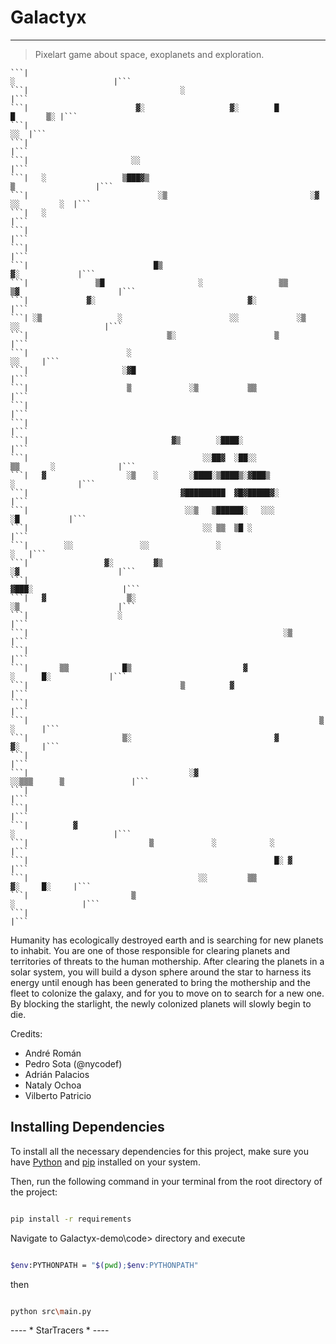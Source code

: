 # Galactyx
---

> Pixelart game about space, exoplanets and exploration.


	```|                                                                   ░                      |```
	```|                                  ░                                                       |```
	```|                        ▓░                   ▓░        █                       █       ▒░ |```
	```|                                                                                      ░░  |```
	```|                                                                                          |```
	```|                       ░░                                                                 |```
	```|   ░                 ▒███▓▒                                            ▒                  |```
	```|                             ░▒                                ░▓           ░░         ░  |```
	```|   ░                                                                                      |```
	```|                                                                                          |```
	```|                                                                                          |```
	```|                            █▒                                             ▓░             |```
	```|               ▒█                     ░                 ▒▒        ▒▓                      |```
	```|             ▓░                                  ▓░                                       |```
	```| ░▒                 ░                        ░░             ░▒       ░░                   |```
	```|                               ▒░                      ▒                                  |```
	```|                      ░                                                            ░░     |```
	```|                     ░▓█                                                                  |```
	```|                      ▒             ░▒           ▒▒                                       |```
	```|                                                                                          |```
	```|                                                                                          |```
	```|                                ▓▒        ░████░                                          |```
	```|                                       ░░██▓  ░██░░               ▒▒       ░              |```
	```|   ▓                  ░▒    ░       ░████░▒████▒░▓███▒                     ░              |```
	```|                                  ▓█████████  ▓█▓█████▓░                                  |```
	```|                                   ░░▒   ▒██████░   ░░░                      ░█           |```
	```|                                       ░░ ▒▒  ▒█ ░                                        |```
	```|        ░░               ░░               ░                                           ░   |```
	```|                 ▓░         ▓▒                                    ░▓                      |```
	```|                                                                 ▓███░                    |```
	```|   ▓                  ▒░                                          ░▒                      |```
	```|                    ░                                                                     |```
	```|                                                         ░▒                               |```
	```|                                                                                          |```
	```|       ▒▒            █▒                         ▓                   ░      █░             |```
	```|                                  ▒          ▓                                            |```
	```|                                                                                          |```
	```|                                                                 ▒                 ░      |```
	```|                     ▒░                                ▓                           ▓░     |```
	```|                                                                                          |```
	```|                                    ░▓                         ░░▒▒▒      ▒               |```
	```|                                                                                          |```
	```|                                                                                          |```
	```|          ▓                                                        ░                      |```
	```|                           ▒             ░            ░                                   |```
	```|                                                       █░ ▓                               |```
	```|                                      ░░         ▒▒                         ▓░     █░     |```
	```|                       ▒                                                  ░               |```
	```|                                                                                          |```


Humanity has ecologically destroyed earth and is searching for new planets to inhabit. You are one of those responsible for clearing planets and territories of threats to the human mothership. After clearing the planets in a solar system, you will build a dyson sphere around the star to harness its energy until enough has been generated to bring the mothership and the fleet to colonize the galaxy, and for you to move on to search for a new one. By blocking the starlight, the newly colonized planets will slowly begin to die.



Credits:

- André Román
- Pedro Sota (@nycodef)
- Adrián Palacios
- Nataly Ochoa
- Vilberto Patricio



## Installing Dependencies

To install all the necessary dependencies for this project, make sure you have [Python](https://www.python.org/downloads/) and [pip](https://pip.pypa.io/en/stable/installation/) installed on your system.

Then, run the following command in your terminal from the root directory of the project:


```bash

pip install -r requirements

```


Navigate to Galactyx-demo\code> directory and execute


```bash

$env:PYTHONPATH = "$(pwd);$env:PYTHONPATH"

```

then

```bash

python src\main.py

```





---- * StarTracers * ----


